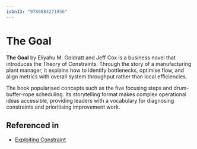 ```yaml
---
isbn13: "9780884271956"
---
```


# The Goal

**The Goal** by Eliyahu M. Goldratt and Jeff Cox is a business novel that introduces the Theory of Constraints. Through the story of a manufacturing plant manager, it explains how to identify bottlenecks, optimise flow, and align metrics with overall system throughput rather than local efficiencies.

The book popularised concepts such as the five focusing steps and drum-buffer-rope scheduling. Its storytelling format makes complex operational ideas accessible, providing leaders with a vocabulary for diagnosing constraints and prioritising improvement work.

## Referenced in

- [Exploiting Constraint](/strategies/decelerators/exploiting-constraint)
